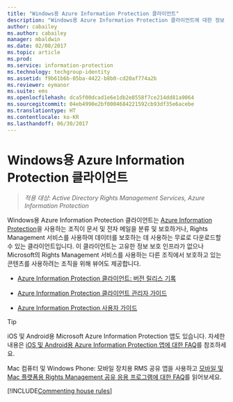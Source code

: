 ```yaml
---
title: "Windows용 Azure Information Protection 클라이언트"
description: "Windows용 Azure Information Protection 클라이언트에 대한 정보 리소스입니다. 무료로 다운로드할 수 있는 이 클라이언트는 문서와 전자 메일을 분류하고 보호하려는 조직을 위한 것입니다."
author: cabailey
ms.author: cabailey
manager: mbaldwin
ms.date: 02/08/2017
ms.topic: article
ms.prod: 
ms.service: information-protection
ms.technology: techgroup-identity
ms.assetid: f9b61b6b-05ba-4422-b8b0-cd20af774a2b
ms.reviewer: eymanor
ms.suite: ems
ms.openlocfilehash: dca5f00dcad1e6e1db2e8558f7ce214dd81a9064
ms.sourcegitcommit: 04eb4990e2bf0004684221592cb93df35e6acebe
ms.translationtype: HT
ms.contentlocale: ko-KR
ms.lasthandoff: 06/30/2017
---
```

# <a name="azure-information-protection-client-for-windows"></a>Windows용 Azure Information Protection 클라이언트

>*적용 대상: Active Directory Rights Management Services, Azure Information Protection*

Windows용 Azure Information Protection 클라이언트는 [Azure Information Protection](../understand-explore/what-is-information-protection.md)을 사용하는 조직이 문서 및 전자 메일을 분류 및 보호하거나, Rights Management 서비스를 사용하여 데이터를 보호하는 데 사용하는 무료로 다운로드할 수 있는 클라이언트입니다. 이 클라이언트는 고유한 정보 보호 인프라가 없으나 Microsoft의 Rights Management 서비스를 사용하는 다른 조직에서 보호하고 있는 콘텐츠를 사용하려는 조직을 위해 뷰어도 제공합니다.

- [Azure Information Protection 클라이언트: 버전 릴리스 기록](client-version-release-history.md)

- [Azure Information Protection 클라이언트 관리자 가이드](client-admin-guide.md)

- [Azure Information Protection 사용자 가이드](client-user-guide.md)

> [!TIP]
> iOS 및 Android용 Microsoft Azure Information Protection 앱도 있습니다. 자세한 내용은 [iOS 및 Android용 Azure Information Protection 앱에 대한 FAQ](mobile-app-faq.md )를 참조하세요.
> 
> Mac 컴퓨터 및 Windows Phone: 모바일 장치용 RMS 공유 앱을 사용하고 [모바일 및 Mac 플랫폼용 Rights Management 공유 응용 프로그램에 대한 FAQ](http://technet.microsoft.com/dn451248)를 읽어보세요.


[!INCLUDE[Commenting house rules](../includes/houserules.md)]
